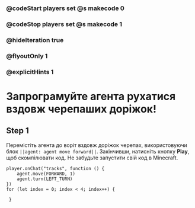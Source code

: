 ### @codeStart players set @s makecode 0
### @codeStop players set @s makecode 1

### @hideIteration true 
### @flyoutOnly 1
### @explicitHints 1


# Запрограмуйте агента рухатися вздовж черепаших доріжок!

## Step 1
Перемістіть агента до воріт вздовж доріжок черепах, використовуючи блок ``||agent: agent move forward||``. Закінчивши, натисніть кнопку **Play**, щоб скомпілювати код. Не забудьте запустити свій код в Minecraft. 

```ghost
player.onChat("tracks", function () {
    agent.move(FORWARD, 1)
    agent.turn(LEFT_TURN)
})
for (let index = 0; index < 4; index++) {
    	
 }
``` 
